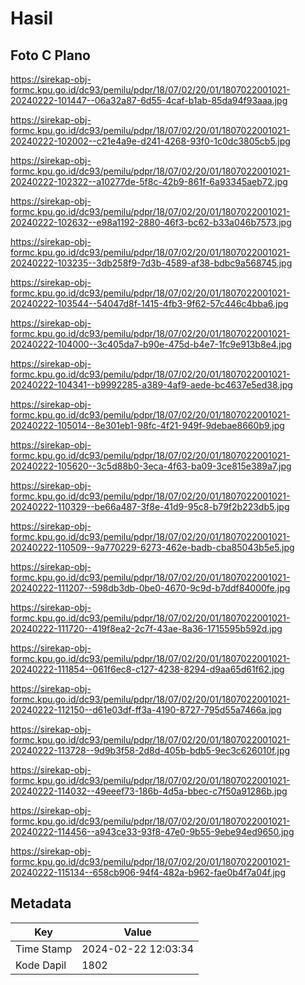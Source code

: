 # Hasil

## Foto C Plano

https://sirekap-obj-formc.kpu.go.id/dc93/pemilu/pdpr/18/07/02/20/01/1807022001021-20240222-101447--06a32a87-6d55-4caf-b1ab-85da94f93aaa.jpg

https://sirekap-obj-formc.kpu.go.id/dc93/pemilu/pdpr/18/07/02/20/01/1807022001021-20240222-102002--c21e4a9e-d241-4268-93f0-1c0dc3805cb5.jpg

https://sirekap-obj-formc.kpu.go.id/dc93/pemilu/pdpr/18/07/02/20/01/1807022001021-20240222-102322--a10277de-5f8c-42b9-861f-6a93345aeb72.jpg

https://sirekap-obj-formc.kpu.go.id/dc93/pemilu/pdpr/18/07/02/20/01/1807022001021-20240222-102632--e98a1192-2880-46f3-bc62-b33a046b7573.jpg

https://sirekap-obj-formc.kpu.go.id/dc93/pemilu/pdpr/18/07/02/20/01/1807022001021-20240222-103235--3db258f9-7d3b-4589-af38-bdbc9a568745.jpg

https://sirekap-obj-formc.kpu.go.id/dc93/pemilu/pdpr/18/07/02/20/01/1807022001021-20240222-103544--54047d8f-1415-4fb3-9f62-57c446c4bba6.jpg

https://sirekap-obj-formc.kpu.go.id/dc93/pemilu/pdpr/18/07/02/20/01/1807022001021-20240222-104000--3c405da7-b90e-475d-b4e7-1fc9e913b8e4.jpg

https://sirekap-obj-formc.kpu.go.id/dc93/pemilu/pdpr/18/07/02/20/01/1807022001021-20240222-104341--b9992285-a389-4af9-aede-bc4637e5ed38.jpg

https://sirekap-obj-formc.kpu.go.id/dc93/pemilu/pdpr/18/07/02/20/01/1807022001021-20240222-105014--8e301eb1-98fc-4f21-949f-9debae8660b9.jpg

https://sirekap-obj-formc.kpu.go.id/dc93/pemilu/pdpr/18/07/02/20/01/1807022001021-20240222-105620--3c5d88b0-3eca-4f63-ba09-3ce815e389a7.jpg

https://sirekap-obj-formc.kpu.go.id/dc93/pemilu/pdpr/18/07/02/20/01/1807022001021-20240222-110329--be66a487-3f8e-41d9-95c8-b79f2b223db5.jpg

https://sirekap-obj-formc.kpu.go.id/dc93/pemilu/pdpr/18/07/02/20/01/1807022001021-20240222-110509--9a770229-6273-462e-badb-cba85043b5e5.jpg

https://sirekap-obj-formc.kpu.go.id/dc93/pemilu/pdpr/18/07/02/20/01/1807022001021-20240222-111207--598db3db-0be0-4670-9c9d-b7ddf84000fe.jpg

https://sirekap-obj-formc.kpu.go.id/dc93/pemilu/pdpr/18/07/02/20/01/1807022001021-20240222-111720--419f8ea2-2c7f-43ae-8a36-1715595b592d.jpg

https://sirekap-obj-formc.kpu.go.id/dc93/pemilu/pdpr/18/07/02/20/01/1807022001021-20240222-111854--061f6ec8-c127-4238-8294-d9aa65d61f62.jpg

https://sirekap-obj-formc.kpu.go.id/dc93/pemilu/pdpr/18/07/02/20/01/1807022001021-20240222-112150--d61e03df-ff3a-4190-8727-795d55a7466a.jpg

https://sirekap-obj-formc.kpu.go.id/dc93/pemilu/pdpr/18/07/02/20/01/1807022001021-20240222-113728--9d9b3f58-2d8d-405b-bdb5-9ec3c626010f.jpg

https://sirekap-obj-formc.kpu.go.id/dc93/pemilu/pdpr/18/07/02/20/01/1807022001021-20240222-114032--49eeef73-186b-4d5a-bbec-c7f50a91286b.jpg

https://sirekap-obj-formc.kpu.go.id/dc93/pemilu/pdpr/18/07/02/20/01/1807022001021-20240222-114456--a943ce33-93f8-47e0-9b55-9ebe94ed9650.jpg

https://sirekap-obj-formc.kpu.go.id/dc93/pemilu/pdpr/18/07/02/20/01/1807022001021-20240222-115134--658cb906-94f4-482a-b962-fae0b4f7a04f.jpg


## Metadata

| Key        | Value               |
| ---------- | ------------------- |
| Time Stamp | 2024-02-22 12:03:34 |
| Kode Dapil | 1802                |



